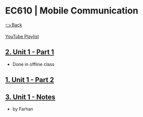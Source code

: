 # EC610 | Mobile Communication

[👈 Back](./../)

<div>
<a class="white" href="https://youtube.com/playlist?list=PLFkKAMLbnTTsK4qAu_I-sZYDgwI0L__oK"><p><span class="bg"></span><span class="base"></span><span class="text">YouTube Playlist</span></p></a>
</div>


## [2. Unit 1 - Part 1](./chap-1%20mc%20cont.pdf)
  - Done in offline class

## [1. Unit 1 - Part 2](./mobile%20communication-chap1.pdf)
## [3. Unit 1 - Notes](./EC610%20-%20Unit%201%20Notes.pdf)
  - by Farhan